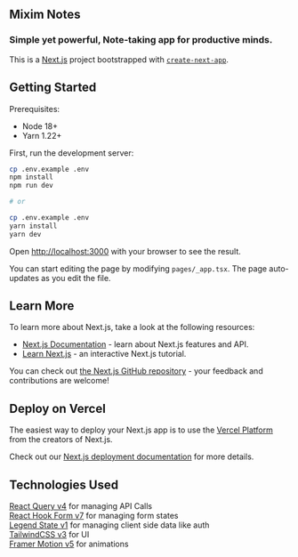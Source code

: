## Mixim Notes

### Simple yet powerful, Note-taking app for productive minds.
 
This is a [Next.js](https://nextjs.org/) project bootstrapped
with [`create-next-app`](https://github.com/vercel/next.js/tree/canary/packages/create-next-app).

## Getting Started

Prerequisites:

- Node 18+
- Yarn 1.22+

First, run the development server:

```bash
cp .env.example .env
npm install
npm run dev

# or

cp .env.example .env
yarn install
yarn dev
```

Open [http://localhost:3000](http://localhost:3000) with your browser to see the result.

You can start editing the page by modifying `pages/_app.tsx`. The page auto-updates as you edit the file.

## Learn More

To learn more about Next.js, take a look at the following resources:

- [Next.js Documentation](https://nextjs.org/docs) - learn about Next.js features and API.
- [Learn Next.js](https://nextjs.org/learn) - an interactive Next.js tutorial.

You can check out [the Next.js GitHub repository](https://github.com/vercel/next.js/) - your feedback and contributions
are welcome!

## Deploy on Vercel

The easiest way to deploy your Next.js app is to use
the [Vercel Platform](https://vercel.com/new?utm_medium=default-template&filter=next.js&utm_source=create-next-app&utm_campaign=create-next-app-readme)
from the creators of Next.js.

Check out our [Next.js deployment documentation](https://nextjs.org/docs/deployment) for more details.

## Technologies Used

[React Query v4](https://react-query.tanstack.com/overview) for managing API Calls \
[React Hook Form v7](https://react-hook-form.com/api) for managing form states \
[Legend State v1](https://legendapp.com/open-source/state/) for managing client side data like auth \
[TailwindCSS v3](https://tailwindcss.com/docs) for UI \
[Framer Motion v5](https://www.framer.com/docs/) for animations


